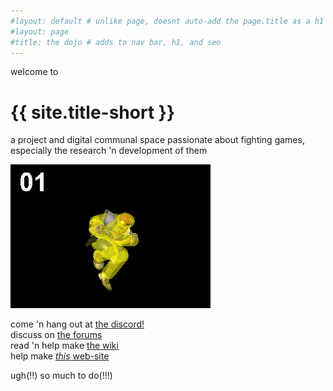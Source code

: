 ```yaml
---
#layout: default # unlike page, doesnt auto-add the page.title as a h1
#layout: page
#title: the dojo # adds to nav bar, h1, and seo
---
```

welcome to
# {{ site.title-short }}
a project and digital communal space passionate about fighting games,  
especially the research 'n development of them

![](assets/images/knee-animation-hitbox.gif?raw=true)

come 'n hang out at [the discord!](https://discord.gg/FtAQws9)  
discuss on [the forums](https://github.com/rahil627/fighting-game-anarchy/discussions)  
read 'n help make [the wiki](https://github.com/Rahil627/fighting-game-anarchy/wiki)  
help make [*this* web-site](https://github.com/Rahil627/fighting-game-anarchy)
  
  
ugh(!!) so much to do(!!!)
